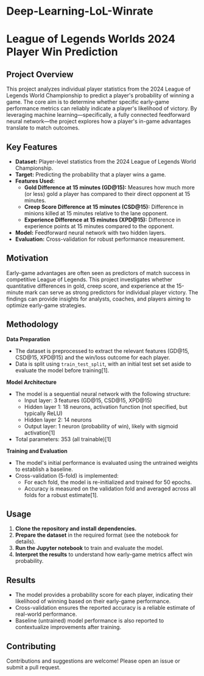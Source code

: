 # Deep-Learning-LoL-Winrate

# League of Legends Worlds 2024 Player Win Prediction

## Project Overview

This project analyzes individual player statistics from the 2024 League of Legends World Championship to predict a player's probability of winning a game. The core aim is to determine whether specific early-game performance metrics can reliably indicate a player's likelihood of victory. By leveraging machine learning—specifically, a fully connected feedforward neural network—the project explores how a player's in-game advantages translate to match outcomes.

## Key Features

- **Dataset:** Player-level statistics from the 2024 League of Legends World Championship.
- **Target:** Predicting the probability that a player wins a game.
- **Features Used:**
  - **Gold Difference at 15 minutes (GD@15):** Measures how much more (or less) gold a player has compared to their direct opponent at 15 minutes.
  - **Creep Score Difference at 15 minutes (CSD@15):** Difference in minions killed at 15 minutes relative to the lane opponent.
  - **Experience Difference at 15 minutes (XPD@15):** Difference in experience points at 15 minutes compared to the opponent.
- **Model:** Feedforward neural network with two hidden layers.
- **Evaluation:** Cross-validation for robust performance measurement.

## Motivation

Early-game advantages are often seen as predictors of match success in competitive League of Legends. This project investigates whether quantitative differences in gold, creep score, and experience at the 15-minute mark can serve as strong predictors for individual player victory. The findings can provide insights for analysts, coaches, and players aiming to optimize early-game strategies.

## Methodology

**Data Preparation**
- The dataset is preprocessed to extract the relevant features (GD@15, CSD@15, XPD@15) and the win/loss outcome for each player.
- Data is split using `train_test_split`, with an initial test set set aside to evaluate the model before training[1].

**Model Architecture**
- The model is a sequential neural network with the following structure:
  - Input layer: 3 features (GD@15, CSD@15, XPD@15)
  - Hidden layer 1: 18 neurons, activation function (not specified, but typically ReLU)
  - Hidden layer 2: 14 neurons
  - Output layer: 1 neuron (probability of win), likely with sigmoid activation[1]
- Total parameters: 353 (all trainable)[1]

**Training and Evaluation**
- The model's initial performance is evaluated using the untrained weights to establish a baseline.
- Cross-validation (5-fold) is implemented:
  - For each fold, the model is re-initialized and trained for 50 epochs.
  - Accuracy is measured on the validation fold and averaged across all folds for a robust estimate[1].

## Usage

1. **Clone the repository and install dependencies.**
2. **Prepare the dataset** in the required format (see the notebook for details).
3. **Run the Jupyter notebook** to train and evaluate the model.
4. **Interpret the results** to understand how early-game metrics affect win probability.

## Results

- The model provides a probability score for each player, indicating their likelihood of winning based on their early-game performance.
- Cross-validation ensures the reported accuracy is a reliable estimate of real-world performance.
- Baseline (untrained) model performance is also reported to contextualize improvements after training.

## Contributing

Contributions and suggestions are welcome! Please open an issue or submit a pull request.